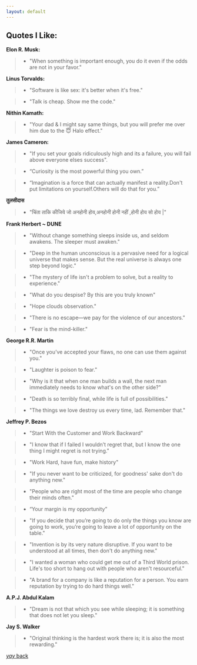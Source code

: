 ```yaml
---
layout: default
---
```


## Quotes I Like:

 **Elon R. Musk:**
 
> * "When something is important enough, you do it even if the odds are not in your favor." 
 
 **Linus Torvalds:**
 
> * "Software is like sex: it's better when it's free."<br>
 
> * "Talk is cheap. Show me the code."<br>


**Nithin Kamath:**

> * "Your dad & I might say same things, but you will prefer me over him due to the 😇 Halo effect." 

**James Cameron:**

> * "If you set your goals ridiculously high and its a failure, you will fail above everyone elses success".<br>
 
> * “Curiosity is the most powerful thing you own.”<br>
 
> * “Imagination is a force that can actually manifest a reality.Don't put limitations on yourself.Others will do that for you.”<br>

**तुलसीदास**

> * "चिंता ताकि कीजिये जो अनहोनी होय,अनहोनी होनी नहीं ,होनी होय सो होय |"  

 **Frank Herbert ~ DUNE**
> * "Without change something sleeps inside us, and seldom awakens. The sleeper must awaken." <br>
 
> * "Deep in the human unconscious is a pervasive need for a logical universe that makes sense. But the real universe is always one step beyond logic." <br>
 
> * "The mystery of life isn't a problem to solve, but a reality to experience." <br>
 
> * "What do you despise? By this are you truly known" <br>
 
> * "Hope clouds observation." <br>
 
> * "There is no escape—we pay for the violence of our ancestors." <br>
 
> * "Fear is the mind-killer."

 **George R.R. Martin**
 > * "Once you’ve accepted your flaws, no one can use them against you."
  
 > * "Laughter is poison to fear."
  
 > * "Why is it that when one man builds a wall, the next man immediately needs to know what's on the other side?"
  
 > * "Death is so terribly final, while life is full of possibilities."
  
 > * "The things we love destroy us every time, lad. Remember that."


 **Jeffrey P. Bezos**
> * "Start With the Customer and Work Backward"
 
> * "I know that if I failed I wouldn’t regret that, but I know the one thing I might regret is not trying."
 
> * "Work Hard, have fun, make history"
 
> * "If you never want to be criticized, for goodness' sake don't do anything new."
 
> * "People who are right most of the time are people who change their minds often."
 
> * “Your margin is my opportunity”
 
> * "If you decide that you’re going to do only the things you know are going to work, you’re going to leave a lot of opportunity on the table."
 
> * "Invention is by its very nature disruptive. If you want to be understood at all times, then don't do anything new."

> * "I wanted a woman who could get me out of a Third World prison. Life's too short to hang out with people who aren't resourceful."
 
> * "A brand for a company is like a reputation for a person. You earn reputation by trying to do hard things well."

 **A.P.J. Abdul Kalam**
> * "Dream is not that which you see while sleeping; it is something that does not let you sleep."

 **Jay S. Walker**
> * "Original thinking is the hardest work there is; it is also the most rewarding."


[_yay_ back](https://srterm.github.io/srt/blog.html)
